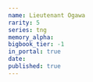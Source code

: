 ```yaml
---
name: Lieutenant Ogawa
rarity: 5
series: tng
memory_alpha:
bigbook_tier: -1
in_portal: true
date:
published: true
---
```



